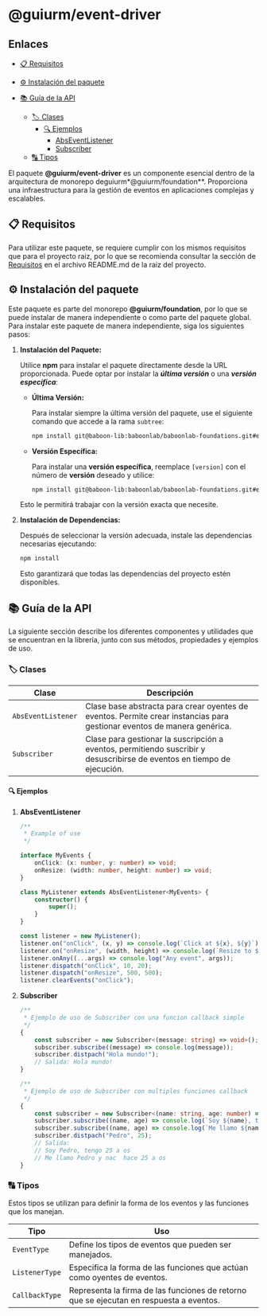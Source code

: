 # @guiurm/event-driver

## Enlaces

- [📋 Requisitos](#requisitos)
- [⚙️ Instalación del paquete](#instalacion)
- [📚 Guía de la API](#guia)

    - [🏷️ Clases](#guia-clases)
        - [🔍 Ejemplos](#guia-clases-ejemplos)
            - [AbsEventListener](#guia-clases-ejemplos-event-listener)
            - [Subscriber](#guia-clases-ejemplos-subscriber)
    - [🔠 Tipos](#guia-tipos)

El paquete **@guiurm/event-driver** es un componente esencial dentro de la arquitectura de monorepo deguiurm\*@guiurm/foundation\*\*. Proporciona una infraestructura para la gestión de eventos en aplicaciones complejas y escalables.

<a id="requisitos"></a>

## 📋 Requisitos

Para utilizar este paquete, se requiere cumplir con los mismos requisitos que para el proyecto raiz, por lo que se recomienda consultar la sección de [Requisitos](../../README.md#requisitos) en el archivo README.md de la raiz del proyecto.

<a id="instalacion"></a>

## ⚙️ Instalación del paquete

Este paquete es parte del monorepo **@guiurm/foundation**, por lo que se puede instalar de manera independiente o como parte del paquete global. Para instalar este paquete de manera independiente, siga los siguientes pasos:

1. **Instalación del Paquete:**

    Utilice **npm** para instalar el paquete directamente desde la URL proporcionada. Puede optar por instalar la **_última versión_** o una **_versión específica_**:

    - **Última Versión:**

        Para instalar siempre la última versión del paquete, use el siguiente comando que accede a la rama `subtree`:

        ```bash
        npm install git@baboon-lib:baboonlab/baboonlab-foundations.git#event-driver
        ```

    - **Versión Específica:**

        Para instalar una **versión específica**, reemplace `[version]` con el número de **versión** deseado y utilice:

        ```bash
        npm install git@baboon-lib:baboonlab/baboonlab-foundations.git#event-driver-[version]
        ```

    Esto le permitirá trabajar con la versión exacta que necesite.

2. **Instalación de Dependencias:**

    Después de seleccionar la versión adecuada, instale las dependencias necesarias ejecutando:

    ```bash
    npm install
    ```

    Esto garantizará que todas las dependencias del proyecto estén disponibles.

<a id="guia"></a>

## 📚 Guía de la API

La siguiente sección describe los diferentes componentes y utilidades que se encuentran en la librería, junto con sus métodos, propiedades y ejemplos de uso.

<a id="guia-clases"></a>

### 🏷️ Clases

| Clase              | Descripción                                                                                                             |
| ------------------ | ----------------------------------------------------------------------------------------------------------------------- |
| `AbsEventListener` | Clase base abstracta para crear oyentes de eventos. Permite crear instancias para gestionar eventos de manera genérica. |
| `Subscriber`       | Clase para gestionar la suscripción a eventos, permitiendo suscribir y desuscribirse de eventos en tiempo de ejecución. |

<a id="guia-clases-ejemplos"></a>

#### 🔍 Ejemplos

<a id="guia-clases-ejemplos-event-listener"></a>

1. **AbsEventListener**

    ```typescript
    /**
     * Example of use
     */

    interface MyEvents {
        onClick: (x: number, y: number) => void;
        onResize: (width: number, height: number) => void;
    }

    class MyListener extends AbsEventListener<MyEvents> {
        constructor() {
            super();
        }
    }

    const listener = new MyListener();
    listener.on("onClick", (x, y) => console.log(`Click at ${x}, ${y}`));
    listener.on("onResize", (width, height) => console.log(`Resize to ${width}x${height}`));
    listener.onAny((...args) => console.log("Any event", args));
    listener.dispatch("onClick", 10, 20);
    listener.dispatch("onResize", 500, 500);
    listener.clearEvents("onClick");
    ```

<a id="guia-clases-ejemplos-subscriber"></a>

2. **Subscriber**

    ```typescript
    /**
     * Ejemplo de uso de Subscriber con una funcion callback simple
     */
    {
        const subscriber = new Subscriber<(message: string) => void>();
        subscriber.subscribe((message) => console.log(message));
        subscriber.distpach("Hola mundo!");
        // Salida: Hola mundo!
    }

    /**
     * Ejemplo de uso de Subscriber con multiples funciones callback
     */
    {
        const subscriber = new Subscriber<(name: string, age: number) => void>();
        subscriber.subscribe((name, age) => console.log(`Soy ${name}, tengo ${age} a os`));
        subscriber.subscribe((name, age) => console.log(`Me llamo ${name} y nac  hace ${age} a os`));
        subscriber.distpach("Pedro", 25);
        // Salida:
        // Soy Pedro, tengo 25 a os
        // Me llamo Pedro y nac  hace 25 a os
    }
    ```

<a id="guia-tipos"></a>

### 🔠 Tipos

Estos tipos se utilizan para definir la forma de los eventos y las funciones que los manejan.

| Tipo           | Uso                                                                                     |
| -------------- | --------------------------------------------------------------------------------------- |
| `EventType`    | Define los tipos de eventos que pueden ser manejados.                                   |
| `ListenerType` | Especifica la forma de las funciones que actúan como oyentes de eventos.                |
| `CallbackType` | Representa la firma de las funciones de retorno que se ejecutan en respuesta a eventos. |
